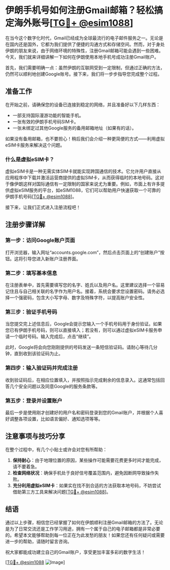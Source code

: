 # 伊朗手机号如何注册Gmail邮箱？轻松搞定海外账号[[TG💪+ @esim1088](https://t.me/s/esim1088)]

在当今这个数字化时代，Gmail已经成为全球最流行的电子邮件服务之一。无论是在国内还是国外，它都为我们提供了便捷的沟通方式和存储空间。然而，对于身处伊朗的朋友来说，由于网络环境的特殊性，注册Gmail邮箱可能会遇到一些困难。今天，我们就来详细讲解一下如何在伊朗使用本地手机号成功注册Gmail账户。

首先，我们需要明确一点：虽然伊朗的互联网受到一定限制，但通过正确的方法，仍然可以顺利地创建Google账号。接下来，我们将一步步指导您完成整个过程。

## 准备工作

在开始之前，请确保您的设备已连接到稳定的网络，并且准备好以下几样东西：
- 一部支持国际漫游功能的智能手机。
- 一张有效的伊朗手机号码SIM卡。
- 一张未绑定过其他Google服务的备用邮箱地址（如果有的话）。

如果没有备用邮箱，也不要担心！稍后我们会介绍一种更简便的方式——利用虚拟eSIM卡服务来解决这个问题。

### 什么是虚拟eSIM卡？

虚拟eSIM卡是一种无需实体SIM卡就能实现跨国通信的技术。它允许用户直接从应用程序中下载并激活运营商提供的虚拟SIM卡，从而获得临时的本地号码。这对于像伊朗这样对国际通信有一定限制的国家来说尤为重要。例如，市面上有许多提供虚拟eSIM服务的平台，如eSIM1088，它们可以帮助用户快速获取一个可靠的伊朗手机号码[[TG💪+ @esim1088](https://t.me/s/esim1088)]。

接下来，让我们正式进入注册流程吧！

## 注册步骤详解

### 第一步：访问Google账户页面

打开浏览器，输入网址“accounts.google.com”，然后点击页面上的“创建账户”按钮。这将引导您进入新账户注册界面。

### 第二步：填写基本信息

在注册表单中，首先需要填写您的名字、姓氏以及用户名。这里建议选择一个容易记住且与自己相关联的名字作为用户名。接着，系统会要求您设置密码。请务必选择一个强密码，包含大小写字母、数字及特殊字符，以提高账户安全性。

### 第三步：验证手机号码

当您提交完上述信息后，Google会提示您输入一个手机号码用于身份验证。如果您已有伊朗手机号码，则可以直接填入；若没有，则可以通过虚拟eSIM卡服务申请一个临时号码。输入完成后，点击“继续”。

此时，Google将会向您刚刚提供的号码发送一条短信验证码。请耐心等待几分钟，直到收到该验证码为止。

### 第四步：输入验证码并完成注册

收到验证码后，在相应位置填入，并按照指示完成剩余的信息录入。这通常包括回答几个安全问题以及同意Google的服务条款等。

### 第五步：登录并设置账户

最后一步是使用刚才创建好的用户名和密码登录到您的Gmail账户，并根据个人喜好调整各项设置，比如语言偏好、通知选项等等。

## 注意事项与技巧分享

在整个过程中，有几个小贴士或许会对您有所帮助：

1. **保持耐心**：由于地理位置的原因，某些操作可能需要花费更多时间才能完成，请不要着急。
2. **检查网络状况**：确保手机处于良好信号覆盖范围内，避免因断网导致操作失败。
3. **充分利用虚拟eSIM卡**：如果实在找不到合适的方法获取本地号码，不妨尝试借助第三方工具来解决问题[[TG💪+ @esim1088](https://t.me/s/esim1088)]。

## 结语

通过以上步骤，相信您已经掌握了如何在伊朗顺利注册Gmail邮箱的方法了。无论是为了日常交流还是工作学习用途，拥有一个属于自己的电子邮箱都是非常必要的。希望本文能够帮助到每一位正在为此发愁的朋友！如果您还有任何疑问或需要进一步的帮助，请随时留言咨询。

祝大家都能成功建立自己的Gmail账户，享受更加丰富多彩的数字生活！

[[TG💪+ @esim1088](https://t.me/s/esim1088) ![Image](https://i.postimg.cc/4NQfJmqS/Snipaste-2025-05-13-00-14-12.png)]